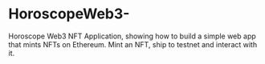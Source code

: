 # HoroscopeWeb3-
Horoscope Web3 NFT Application, showing how to build a simple web app that mints NFTs on Ethereum. Mint an NFT, ship to testnet and interact with it.
